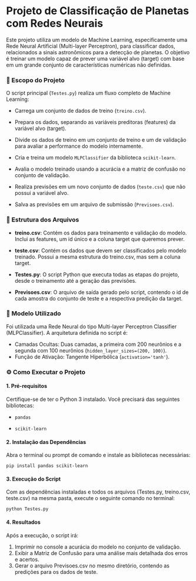 # Projeto de Classificação de Planetas com Redes Neurais

Este projeto utiliza um modelo de Machine Learning, especificamente uma Rede Neural Artificial (Multi-layer Perceptron), para classificar dados, relacionados a sinais astronômicos para a detecção de planetas. O objetivo é treinar um modelo capaz de prever uma variável alvo (target) com base em um grande conjunto de características numéricas não definidas.

### 🎯 Escopo do Projeto
O script principal (`Testes.py`) realiza um fluxo completo de Machine Learning:

- Carrega um conjunto de dados de treino (`treino.csv`).

- Prepara os dados, separando as variáveis preditoras (features) da variável alvo (target).
- Divide os dados de treino em um conjunto de treino e um de validação para avaliar a performance do modelo internamente.
- Cria e treina um modelo `MLPClassifier` da biblioteca `scikit-learn`.
- Avalia o modelo treinado usando a acurácia e a matriz de confusão no conjunto de validação.
- Realiza previsões em um novo conjunto de dados (`teste.csv`) que não possui a variável alvo.
- Salva as previsões em um arquivo de submissão (`Previsoes.csv`).

### 📁 Estrutura dos Arquivos
- **treino.csv**: Contém os dados para treinamento e validação do modelo. Inclui as features, um id único e a coluna target que queremos prever.

- **teste.csv**: Contém os dados que devem ser classificados pelo modelo treinado. Possui a mesma estrutura do treino.csv, mas sem a coluna target.
- **Testes.py**: O script Python que executa todas as etapas do projeto, desde o treinamento até a geração das previsões.
- **Previsoes.csv**: O arquivo de saída gerado pelo script, contendo o id de cada amostra do conjunto de teste e a respectiva predição da target.

### 🤖 Modelo Utilizado
Foi utilizada uma Rede Neural do tipo Multi-layer Perceptron Classifier (MLPClassifier). A arquitetura definida no script é:

- Camadas Ocultas: Duas camadas, a primeira com 200 neurônios e a segunda com 100 neurônios (`hidden_layer_sizes=(200, 100)`).
- Função de Ativação: Tangente Hiperbólica (`activation='tanh'`).

### ⚙️ Como Executar o Projeto
#### 1. Pré-requisitos
Certifique-se de ter o Python 3 instalado. Você precisará das seguintes bibliotecas:

- `pandas`

- `scikit-learn`

#### 2. Instalação das Dependências
Abra o terminal ou prompt de comando e instale as bibliotecas necessárias:

```
pip install pandas scikit-learn
```

#### 3. Execução do Script
Com as dependências instaladas e todos os arquivos (Testes.py, treino.csv, teste.csv) na mesma pasta, execute o seguinte comando no terminal:

```
python Testes.py
```

#### 4. Resultados
Após a execução, o script irá:

1. Imprimir no console a acurácia do modelo no conjunto de validação.
2. Exibir a Matriz de Confusão para uma análise mais detalhada dos erros e acertos.
3. Gerar o arquivo Previsoes.csv no mesmo diretório, contendo as predições para os dados de teste.